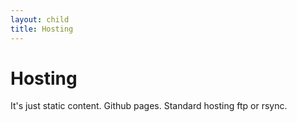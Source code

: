 ```yaml
---
layout: child
title: Hosting
---
```


# Hosting

It's just static content. Github pages. Standard hosting ftp or rsync.

